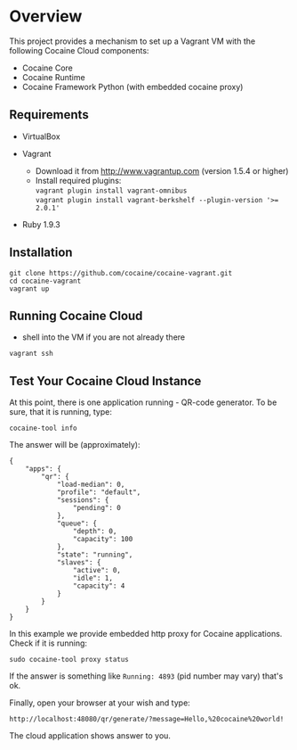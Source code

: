 # Overview

This project provides a mechanism to set up a Vagrant VM with the following Cocaine Cloud components:

* Cocaine Core
* Cocaine Runtime
* Cocaine Framework Python (with embedded cocaine proxy)


## Requirements

* VirtualBox

* Vagrant
    - Download it from http://www.vagrantup.com (version 1.5.4 or higher)
    - Install required plugins:  
     `vagrant plugin install vagrant-omnibus`    
     `vagrant plugin install vagrant-berkshelf --plugin-version '>= 2.0.1'`
     
* Ruby 1.9.3


## Installation

```
git clone https://github.com/cocaine/cocaine-vagrant.git
cd cocaine-vagrant
vagrant up
```


## Running Cocaine Cloud

* shell into the VM if you are not already there

```
vagrant ssh
```


## Test Your Cocaine Cloud Instance
At this point, there is one application running - QR-code generator. To be sure, that it is running, type:
```
cocaine-tool info
```

The answer will be (approximately):
```
{
    "apps": {
        "qr": {
            "load-median": 0, 
            "profile": "default", 
            "sessions": {
                "pending": 0
            }, 
            "queue": {
                "depth": 0, 
                "capacity": 100
            }, 
            "state": "running", 
            "slaves": {
                "active": 0, 
                "idle": 1, 
                "capacity": 4
            }
        }
    }
}
```

In this example we provide embedded http proxy for Cocaine applications. Check if it is running:
```
sudo cocaine-tool proxy status
```

If the answer is something like `Running: 4893` (pid number may vary) that's ok.

Finally, open your browser at your wish and type:
```
http://localhost:48080/qr/generate/?message=Hello,%20cocaine%20world!
```

The cloud application shows answer to you.

